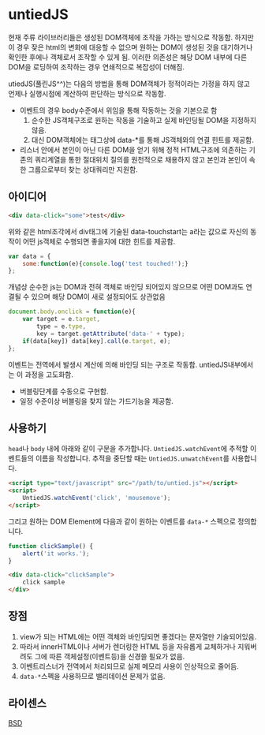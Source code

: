 # untiedJS

현재 주류 라이브러리들은 생성된 DOM객체에 조작을 가하는 방식으로 작동함.
하지만 이 경우 잦은 html의 변화에 대응할 수 없으며 원하는 DOM이 생성된 것을 대기하거나 확인한 후에나 객체로서 조작할 수 있게 됨.
이러한 의존성은 해당 DOM 내부에 다른 DOM을 로딩하여 조작하는 경우 연쇄적으로 복잡성이 더해짐.

utiedJS(풀린JS^^)는 다음의 방법을 통해 DOM객체가 정적이라는 가정을 하지 않고 언제나 실행시점에 계산하여 판단하는 방식으로 작동함.

* 이벤트의 경우 body수준에서 위임을 통해 작동하는 것을 기본으로 함
    1. 순수한 JS객체구조로 원하는 작동을 기술하고 실제 바인딩될 DOM을 지정하지 않음.
    2. 대신 DOM객체에는 태그상에 data-*를 통해 JS객체와의 연결 힌트를 제공함.
* 리스너 안에서 본인이 아닌 다른 DOM을 얻기 위해 정적 HTML구조에 의존하는 기존의 쿼리계열을 통한 절대위치 질의를 원천적으로 채용하지 않고 본인과 본인이 속한 그룹으로부터 찾는 상대쿼리만 지원함.

## 아이디어

```html
<div data-click="some">test</div>
```
위와 같은 html조각에서 div태그에 기술된 data-touchstart는 a라는 값으로 자신의 동작이 어떤 js객체로 수행되면 좋을지에 대한 힌트를 제공함.

```javascript
var data = {
    some:function(e){console.log('test touched!');}
};
```
개념상 순수한 js는 DOM과 전혀 객체로 바인딩 되어있지 않으므로 어떤 DOM과도 연결될 수 있으며 해당 DOM이 새로 설정되어도 상관없음

```javascript
document.body.onclick = function(e){
    var target = e.target,
        type = e.type,
        key = target.getAttribute('data-' + type);
    if(data[key]) data[key].call(e.target, e);
};
```
이벤트는 전역에서 발생시 계산에 의해 바인딩 되는 구조로 작동함.
untiedJS내부에서는 이 과정을 고도화함.

* 버블링단계를 수동으로 구현함.
* 일정 수준이상 버블링을 찾지 않는 가드기능을 제공함.

## 사용하기
`head`나 `body` 내에 아래와 같이 구문을 추가합니다. `UntiedJS.watchEvent`에 추적할 이벤트들의 이름을 작성합니다. 추적을 중단할 때는 `UntiedJS.unwatchEvent`를 사용합니다.
```html
<script type="text/javascript" src="/path/to/untied.js"></script>
<script>
	UntiedJS.watchEvent('click', 'mousemove');
</script>
```

그리고 원하는 DOM Element에 다음과 같이 원하는 이벤트를 `data-*` 스펙으로 정의합니다.
```javascript
function clickSample() {
	alert('it works.');
}
```
```html
<div data-click="clickSample">
    click sample
</div>
```

## 장점

1. view가 되는 HTML에는 어떤 객체와 바인딩되면 좋겠다는 문자열만 기술되어있음.
2. 따라서 innerHTML이나 서버가 렌더링한 HTML 등을 자유롭게 교체하거나 지워버려도 그에 따른 객체설정(이벤트등)을 신경쓸 필요가 없음.
3. 이벤트리스너가 전역에서 처리되므로 실제 메모리 사용이 인상적으로 줄어듬.
4. `data-*`스펙을 사용하므로 밸리데이션 문제가 없음.

## 라이센스
[BSD](LICENSE)
